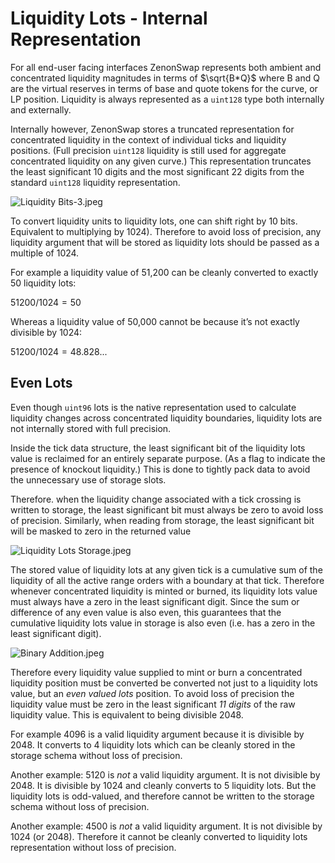 # Liquidity Lots - Internal Representation

For all end-user facing interfaces ZenonSwap represents both ambient and concentrated liquidity magnitudes in terms of $\sqrt{B*Q}$ where B and Q are the virtual reserves in terms of base and quote tokens for the curve, or LP position. Liquidity is always represented as a `uint128` type both internally and externally. 

Internally however, ZenonSwap stores a truncated representation for concentrated liquidity in the context of individual ticks and liquidity positions. (Full precision `uint128` liquidity is still used for aggregate concentrated liquidity on any given curve.) This representation truncates the least significant 10 digits and the most significant 22 digits from the standard `uint128` liquidity representation.

![Liquidity Bits-3.jpeg](./assets/Liquidity_Bits-3.jpeg)

To convert liquidity units to liquidity lots, one can shift right by 10 bits. Equivalent to multiplying by 1024). Therefore to avoid loss of precision, any liquidity argument that will be stored as liquidity lots should be passed as a multiple of 1024. 

For example a liquidity value of 51,200 can be cleanly converted to exactly 50 liquidity lots:

$51200 / 1024 = 50$

Whereas a liquidity value of 50,000 cannot be because it’s not exactly divisible by 1024:

$51200 / 1024 = 48.828...$

## Even Lots

Even though `uint96` lots is the native representation used to calculate liquidity changes across concentrated liquidity boundaries, liquidity lots are not internally stored with full precision.

Inside the tick data structure, the least significant bit of the liquidity lots value is reclaimed for an entirely separate purpose. (As a flag to indicate the presence of knockout liquidity.) This is done to tightly pack data to avoid the unnecessary use of storage slots. 

Therefore. when the liquidity change associated with a tick crossing is written to storage, the least significant bit must always be zero to avoid loss of precision. Similarly, when reading from storage, the least significant bit will be masked to zero in the returned value

![Liquidity Lots Storage.jpeg](./assets/Liquidity_Lots_Storage.jpeg)

The stored value of liquidity lots at any given tick is a cumulative sum of the liquidity of all the active range orders with a boundary at that tick. Therefore whenever concentrated liquidity is minted or burned, its liquidity lots value must always have a zero in the least significant digit. Since the sum or difference of any even value is also even, this guarantees that the cumulative liquidity lots value in storage is also even (i.e. has a zero in the least significant digit).

![Binary Addition.jpeg](./assets/Binary_Addition.jpeg)

Therefore every liquidity value supplied to mint or burn a concentrated liquidity position must be converted be converted not just to a liquidity lots value, but an *even valued lots* position. To avoid loss of precision the liquidity value must be zero in the least significant *11 digits* of the raw liquidity value. This is equivalent to being divisible 2048.

For example 4096 is a valid liquidity argument because it is divisible by 2048. It converts to 4 liquidity lots which can be cleanly stored in the storage schema without loss of precision.

Another example: 5120 is *not* a valid liquidity argument. It is not divisible by 2048. It is divisible by 1024 and cleanly converts to 5 liquidity lots. But the liquidity lots is odd-valued, and therefore cannot be written to the storage schema without loss of precision.

Another example: 4500 is *not* a valid liquidity argument. It is not divisible by 1024 (or 2048). Therefore it cannot be cleanly converted to liquidity lots representation without loss of precision.
